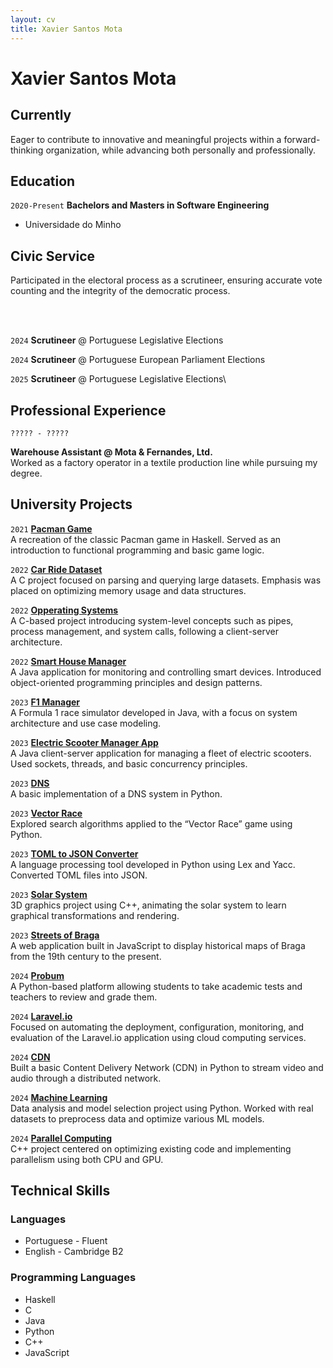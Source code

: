 ```yaml
---
layout: cv
title: Xavier Santos Mota
---
```

# Xavier Santos Mota



## Currently

Eager to contribute to innovative and meaningful projects within a forward-thinking organization, while advancing both personally and professionally.


## Education

`2020-Present`
__Bachelors and Masters in Software Engineering__

- Universidade do Minho


## Civic Service

Participated in the electoral process as a scrutineer, ensuring accurate vote counting and the integrity of the democratic process.


<br><br>


`2024`
__Scrutineer__ @ Portuguese Legislative Elections


`2024`
__Scrutineer__ @ Portuguese European Parliament Elections


`2025`
__Scrutineer__ @ Portuguese Legislative Elections\



## Professional Experience

`????? - ?????`

__Warehouse Assistant @ Mota & Fernandes, Ltd.__\
Worked as a factory operator in a textile production line while pursuing my degree.


## University Projects

`2021`
__[Pacman Game](https://github.com/luxada/LI1---Pacman)__\
A recreation of the classic Pacman game in Haskell. Served as an introduction to functional programming and basic game logic.

`2022`
__[Car Ride Dataset](https://github.com/luxada/LI3)__\
A C project focused on parsing and querying large datasets. Emphasis was placed on optimizing memory usage and data structures.

`2022`
__[Opperating Systems](https://github.com/luxada/SO---Project)__\
A C-based project introducing system-level concepts such as pipes, process management, and system calls, following a client-server architecture.

`2022`
__[Smart House Manager](https://github.com/luxada/POO---Smart-Houses)__\
A Java application for monitoring and controlling smart devices. Introduced object-oriented programming principles and design patterns.

`2023`
__[F1 Manager](https://github.com/luxada/DSS/tree/main/DSS_Project-main)__\
A Formula 1 race simulator developed in Java, with a focus on system architecture and use case modeling.

`2023`
__[Electric Scooter Manager App](https://github.com/luxada/SD---Scooter-Fleet-Manager)__\
A Java client-server application for managing a fleet of electric scooters. Used sockets, threads, and basic concurrency principles.

`2023`
__[DNS](https://github.com/luxada/CC---DNS)__\
A basic implementation of a DNS system in Python.

`2023`
__[Vector Race](https://github.com/luxada/IA---Project)__\
Explored search algorithms applied to the “Vector Race” game using Python.

`2023`
__[TOML to JSON Converter](https://github.com/luxada/TP---PL)__\
A language processing tool developed in Python using Lex and Yacc. Converted TOML files into JSON.

`2023`
__[Solar System](https://github.com/luxada/Trabalho---CG)__\
3D graphics project using C++, animating the solar system to learn graphical transformations and rendering.

`2023` 
__[Streets of Braga](https://github.com/luxada/TP---EngWeb2024)__\
A web application built in JavaScript to display historical maps of Braga from the 19th century to the present.

`2024`
__[Probum](https://github.com/luxada/PROBUM)__\
A Python-based platform allowing students to take academic tests and teachers to review and grade them.

`2024`
__[Laravel.io](https://github.com/luxada/Cloud)__\
Focused on automating the deployment, configuration, monitoring, and evaluation of the Laravel.io application using cloud computing services.

`2024`
__[CDN](https://github.com/luxada/ESR_Trabalho)__\
Built a basic Content Delivery Network (CDN) in Python to stream video and audio through a distributed network.

`2024`
__[Machine Learning](https://github.com/luxada/DAA---Project)__\
Data analysis and model selection project using Python. Worked with real datasets to preprocess data and optimize various ML models.

`2024`
__[Parallel Computing](https://github.com/luxada/CP)__\
C++ project centered on optimizing existing code and implementing parallelism using both CPU and GPU.


## Technical Skills


### Languages

- Portuguese - Fluent
- English - Cambridge B2

### Programming Languages

- Haskell
- C
- Java
- Python
- C++
- JavaScript

